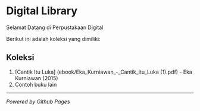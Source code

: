 # Digital Library

Selamat Datang di Perpustakaan Digital

Berikut ini adalah koleksi yang dimiliki:
## Koleksi

1. [Cantik Itu Luka] (ebook/Eka_Kurniawan_-_Cantik_itu_Luka (1).pdf) - Eka Kurniawan (2015)
2. Contoh buku lain

---

*Powered by Github Pages*
